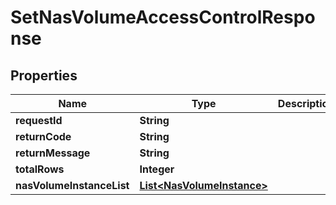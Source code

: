 
# SetNasVolumeAccessControlResponse

## Properties
Name | Type | Description | Notes
------------ | ------------- | ------------- | -------------
**requestId** | **String** |  |  [optional]
**returnCode** | **String** |  |  [optional]
**returnMessage** | **String** |  |  [optional]
**totalRows** | **Integer** |  |  [optional]
**nasVolumeInstanceList** | [**List&lt;NasVolumeInstance&gt;**](NasVolumeInstance.md) |  |  [optional]



